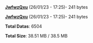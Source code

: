 [**JwfwzQxu**](/data/JwfwzQxu.txt) (26/01/23 - 17:25)- 241 bytes

[**JwfwzQxu**](/data/JwfwzQxu.txt) (26/01/23 - 17:25)- 241 bytes

**Total Datas**: 6504

**Total Size**: 38.51 MB / 38.5 MB